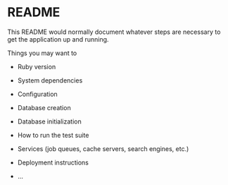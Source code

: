 # README

This README would normally document whatever steps are necessary to get the
application up and running.

Things you may want to 

* Ruby version

* System dependencies

* Configuration

* Database creation

* Database initialization

* How to run the test suite

* Services (job queues, cache servers, search engines, etc.)

* Deployment instructions

* ...
